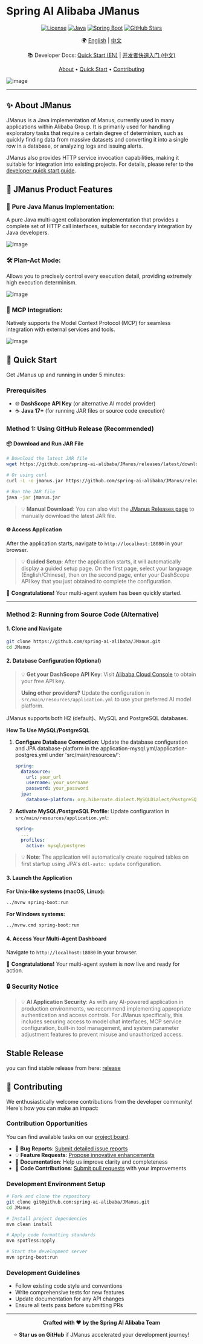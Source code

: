 # Spring AI Alibaba JManus

<div align="center">

[![License](https://img.shields.io/badge/license-Apache%202-blue.svg)](LICENSE)
[![Java](https://img.shields.io/badge/Java-17+-orange.svg)](https://openjdk.java.net/)
[![Spring Boot](https://img.shields.io/badge/Spring%20Boot-3.x-green.svg)](https://spring.io/projects/spring-boot)
[![GitHub Stars](https://img.shields.io/github/stars/alibaba/spring-ai-alibaba.svg)](https://github.com/alibaba/spring-ai-alibaba/stargazers)

🌍 [English](./README.md) | [中文](./README-zh.md)

📚 Developer Docs: [Quick Start (EN)](./README-dev-en.md) | [开发者快速入门 (中文)](./README-dev.md)

[About](#-about) • [Quick Start](#-quick-start) • [Contributing](#-contributing)

</div>

![image](https://github.com/user-attachments/assets/07feeb29-c410-4f56-89bf-532210bc1b63)

---

## ✨ About JManus

JManus is a Java implementation of Manus, currently used in many applications within Alibaba Group. It is primarily used for handling exploratory tasks that require a certain degree of determinism, such as quickly finding data from massive datasets and converting it into a single row in a database, or analyzing logs and issuing alerts.

JManus also provides HTTP service invocation capabilities, making it suitable for integration into existing projects. For details, please refer to the [developer quick start guide](./README-dev-en.md).

## 🎯 JManus Product Features

### 🤖 **Pure Java Manus Implementation**: 

A pure Java multi-agent collaboration implementation that provides a complete set of HTTP call interfaces, suitable for secondary integration by Java developers.

![Image](https://github.com/user-attachments/assets/3d98c1c6-aabb-45a2-b192-7b687093a1ee)

### 🛠️ **Plan-Act Mode**: 

Allows you to precisely control every execution detail, providing extremely high execution determinism.

![Image](https://github.com/user-attachments/assets/a689791f-adf5-44b6-9ea6-151f557a26d4)

### 🔗 **MCP Integration**:

 Natively supports the Model Context Protocol (MCP) for seamless integration with external services and tools.

![Image](https://github.com/user-attachments/assets/2d3f833f-ba45-42b6-8e1b-f3e9cfd40212)




## 🚀 Quick Start

Get JManus up and running in under 5 minutes:

### Prerequisites

- 🌐 **DashScope API Key** (or alternative AI model provider)
- ☕ **Java 17+** (for running JAR files or source code execution)

### Method 1: Using GitHub Release (Recommended)

#### 📦 Download and Run JAR File

```bash
# Download the latest JAR file
wget https://github.com/spring-ai-alibaba/JManus/releases/latest/download/jmanus.jar

# Or using curl
curl -L -o jmanus.jar https://github.com/spring-ai-alibaba/JManus/releases/latest/download/jmanus.jar

# Run the JAR file
java -jar jmanus.jar
```

> 💡 **Manual Download**: You can also visit the [JManus Releases page](https://github.com/spring-ai-alibaba/JManus/releases) to manually download the latest JAR file.

#### 🌐 Access Application

After the application starts, navigate to `http://localhost:18080` in your browser.

> 💡 **Guided Setup**: After the application starts, it will automatically display a guided setup page. On the first page, select your language (English/Chinese), then on the second page, enter your DashScope API key that you just obtained to complete the configuration.

🎉 **Congratulations!** Your multi-agent system has been quickly started.

---

### Method 2: Running from Source Code (Alternative)

#### 1. Clone and Navigate

```bash
git clone https://github.com/spring-ai-alibaba/JManus.git
cd JManus
```

#### 2. Database Configuration (Optional)

> 💡 **Get your DashScope API Key**: Visit [Alibaba Cloud Console](https://bailian.console.aliyun.com/?tab=model#/api-key) to obtain your free API key.
> 
> **Using other providers?** Update the configuration in `src/main/resources/application.yml` to use your preferred AI model platform.

JManus supports both H2 (default)、MySQL and PostgreSQL databases. 

**How To Use MySQL/PostgreSQL**

1. **Configure Database Connection**:
   Update the database configuration and JPA database-platform in the application-mysql.yml/application-postgres.yml under 'src/main/resources/':

   ```yaml
   spring:
     datasource:
       url: your_url
       username: your_username
       password: your_password
     jpa:
       database-platform: org.hibernate.dialect.MySQLDialect/PostgreSQLDialect
   ```

2. **Activate MySQL/PostgreSQL Profile**:
   Update configuration in `src/main/resources/application.yml`:

   ```yaml
   spring:
     ...
     profiles:
       active: mysql/postgres  
   ```

> 💡 **Note**: The application will automatically create required tables on first startup using JPA's `ddl-auto: update` configuration.

#### 3. Launch the Application

**For Unix-like systems (macOS, Linux):**
```bash
../mvnw spring-boot:run
```

**For Windows systems:**
```bash
../mvnw.cmd spring-boot:run
```

#### 4. Access Your Multi-Agent Dashboard

Navigate to `http://localhost:18080` in your browser.

🎉 **Congratulations!** Your multi-agent system is now live and ready for action.

### 🔒 Security Notice

> 💡 **AI Application Security**: As with any AI-powered application in production environments, we recommend implementing appropriate authentication and access controls. For JManus specifically, this includes securing access to model chat interfaces, MCP service configuration, built-in tool management, and system parameter adjustment features to prevent misuse and unauthorized access.


## Stable Release

you can find stable release from here:
[release](https://github.com/spring-ai-alibaba/JManus/releases)


## 🤝 Contributing

We enthusiastically welcome contributions from the developer community! Here's how you can make an impact:

### Contribution Opportunities

You can find available tasks on our [project board](https://github.com/orgs/spring-ai-alibaba/projects/1).

- 🐛 **Bug Reports**: [Submit detailed issue reports](https://github.com/spring-ai-alibaba/JManus/issues)
- 💡 **Feature Requests**: [Propose innovative enhancements](https://github.com/spring-ai-alibaba/JManus/issues)
- 📝 **Documentation**: Help us improve clarity and completeness
- 🔧 **Code Contributions**: [Submit pull requests](https://github.com/spring-ai-alibaba/JManus/pulls) with your improvements

### Development Environment Setup

```bash
# Fork and clone the repository
git clone git@github.com:spring-ai-alibaba/JManus.git
cd JManus

# Install project dependencies
mvn clean install

# Apply code formatting standards
mvn spotless:apply

# Start the development server
mvn spring-boot:run
```

### Development Guidelines

- Follow existing code style and conventions
- Write comprehensive tests for new features
- Update documentation for any API changes
- Ensure all tests pass before submitting PRs

---

<div align="center">

**Crafted with ❤️ by the Spring AI Alibaba Team**

⭐ **Star us on GitHub** if JManus accelerated your development journey!

</div>
